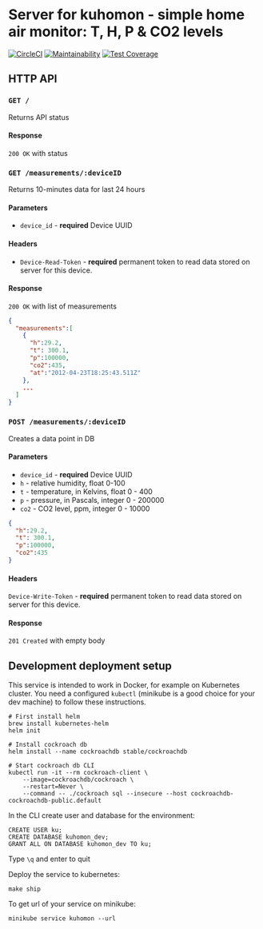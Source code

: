 # Server for kuhomon - simple home air monitor: T, H, P & CO2 levels

[![CircleCI](https://circleci.com/gh/kumekay/kuhomon-server.svg?style=svg)](https://circleci.com/gh/kumekay/kuhomon-server)
[![Maintainability](https://api.codeclimate.com/v1/badges/1ccf0ab6df9087fd6c4f/maintainability)](https://codeclimate.com/github/kumekay/kuhomon-server/maintainability)
[![Test Coverage](https://api.codeclimate.com/v1/badges/1ccf0ab6df9087fd6c4f/test_coverage)](https://codeclimate.com/github/kumekay/kuhomon-server/test_coverage)


## HTTP API

### `GET /`  
Returns API status

#### Response
`200 OK` with status


### `GET /measurements/:deviceID`  
Returns 10-minutes data for last 24 hours

#### Parameters
- `device_id` - **required** Device UUID

#### Headers
- `Device-Read-Token` -  **required** permanent token to read data stored on server for this device.

#### Response
`200 OK` with list of measurements

```json
{
  "measurements":[
    {
      "h":29.2,
      "t": 300.1,
      "p":100000,
      "co2":435,
      "at":"2012-04-23T18:25:43.511Z"
    },
    ...
  ]
}
```

### `POST /measurements/:deviceID`
Creates a data point in DB

#### Parameters

- `device_id` - **required** Device UUID
- `h` - relative humidity, float 0-100
- `t` - temperature, in Kelvins, float  0 - 400
- `p` - pressure, in Pascals, integer 0 - 200000
- `co2` - CO2 level, ppm, integer 0 - 10000

```json
{
  "h":29.2,
  "t": 300.1,
  "p":100000,
  "co2":435
}
```

#### Headers
`Device-Write-Token` -  **required** permanent token to read data stored on server for this device.

#### Response

`201 Created` with empty body


## Development deployment setup
This service is intended to work in Docker, for example on Kubernetes cluster.
You need a configured `kubectl` (minikube is a good choice for your dev machine) to follow these instructions.

```
# First install helm
brew install kubernetes-helm
helm init

# Install cockroach db
helm install --name cockroachdb stable/cockroachdb

# Start cockroach db CLI
kubectl run -it --rm cockroach-client \
    --image=cockroachdb/cockroach \
    --restart=Never \
    --command -- ./cockroach sql --insecure --host cockroachdb-cockroachdb-public.default
```

In the CLI create user and database for the environment:

```
CREATE USER ku;
CREATE DATABASE kuhomon_dev;
GRANT ALL ON DATABASE kuhomon_dev TO ku;
```

Type `\q` and enter to quit

Deploy the service to kubernetes:

```
make ship
```

To get url of your service on minikube:

```
minikube service kuhomon --url
```